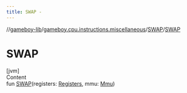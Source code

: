 ```yaml
---
title: SWAP -
---
```

//[gameboy-lib](../../index.md)/[gameboy.cpu.instructions.miscellaneous](../index.md)/[SWAP](index.md)/[SWAP](-s-w-a-p.md)



# SWAP  
[jvm]  
Content  
fun [SWAP](-s-w-a-p.md)(registers: [Registers](../../gameboy.cpu/-registers/index.md), mmu: [Mmu](../../gameboy.memory/-mmu/index.md))  



